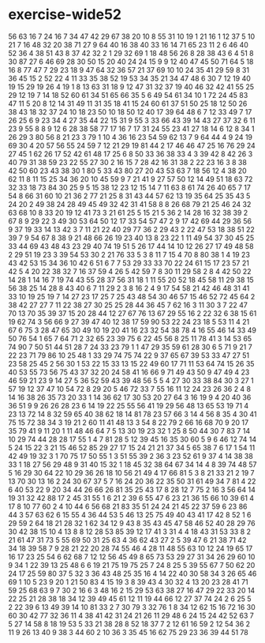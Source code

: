 # exercise-wide52
56
63
16
7
24
16
7
34
47
42
29
67
38
20
10
8
55
31
10
19
1
21
16
1
12
37
5
10
21
7
16
48
32
20
38
71
27
9
64
40
16
38
40
33
16
14
71
65
23
11
2
6
46
40
52
36
4
38
51
43
8
37
42
32
2
1
29
32
69
1
18
48
56
26
8
28
38
43
6
4
51
8
30
87
27
6
46
69
28
30
50
15
20
40
24
24
15
9
9
12
40
47
45
50
71
64
5
18
16
8
77
47
7
29
23
18
9
47
64
32
36
57
21
37
69
10
10
24
35
41
29
59
8
31
36
45
15
2
52
22
4
11
33
35
38
52
19
53
34
35
21
34
47
48
6
30
7
12
19
40
19
15
29
19
26
4
19
1
8
13
63
31
18
9
12
47
31
32
37
19
40
46
32
42
41
55
25
29
12
19
7
14
18
52
60
61
34
51
65
66
35
5
6
49
54
61
34
10
1
72
24
45
83
47
11
5
20
8
12
14
31
49
11
31
35
18
41
15
24
60
61
37
51
50
25
18
12
50
26
38
43
18
32
37
24
10
18
23
50
10
18
50
12
40
17
39
64
48
6
7
12
33
49
7
17
26
25
6
9
23
34
4
27
35
44
22
15
31
9
55
3
33
66
43
39
14
43
27
37
32
6
11
23
9
55
8
8
9
12
6
28
38
58
77
17
16
7
17
31
24
55
23
41
27
18
14
6
12
8
34
1
26
29
3
80
56
8
21
23
3
79
1
10
4
36
16
23
54
59
62
13
7
9
64
44
4
9
24
19
69
30
4
20
57
56
55
24
59
7
12
21
29
19
81
44
2
17
46
46
47
25
16
76
29
24
27
45
1
62
26
17
52
42
61
48
17
25
6
8
50
33
36
38
33
4
3
39
42
8
42
26
3
40
79
31
38
59
23
22
55
27
30
2
16
15
7
28
42
16
31
38
2
22
23
16
3
8
38
42
50
60
23
43
38
30
1
80
5
33
43
80
27
20
43
53
63
7
18
56
12
4
38
20
62
11
8
11
15
25
34
36
20
10
45
59
9
7
21
41
9
27
57
50
12
14
49
51
18
63
72
32
33
18
73
84
30
25
9
5
15
38
12
23
12
15
14
7
11
63
8
61
74
26
40
65
7
17
54
8
66
31
60
10
21
36
2
77
21
25
8
31
43
44
57
62
13
19
35
64
25
35
43
5
24
20
2
49
38
24
28
49
45
49
32
42
31
41
58
8
8
26
68
79
21
25
46
24
32
63
68
10
8
33
20
19
12
41
73
3
21
61
25
5
15
21
5
36
2
14
28
16
32
38
39
2
67
8
9
29
22
3
49
30
53
64
50
12
17
33
54
57
47
2
9
17
42
69
44
29
36
56
9
37
19
33
14
13
42
3
7
11
21
22
40
29
77
36
2
29
43
2
22
47
53
18
38
51
22
39
7
9
54
67
8
38
9
21
48
66
26
19
23
40
13
8
23
22
1
11
49
54
37
30
45
25
33
44
69
43
48
43
23
29
40
74
19
51
5
26
17
44
14
10
12
26
27
17
49
48
58
2
29
51
19
23
3
39
54
53
30
2
21
76
33
5
3
8
11
7
15
4
70
8
80
38
1
4
19
23
43
42
53
15
34
36
10
42
6
51
6
7
7
53
29
33
33
70
22
24
61
15
17
23
57
21
42
5
4
20
22
38
32
7
16
37
59
4
26
5
42
59
7
8
30
11
29
58
2
8
4
42
50
22
14
28
1
14
16
7
19
74
43
55
28
37
56
31
18
1
11
55
20
52
18
45
58
11
29
38
15
56
38
25
14
28
8
43
40
6
7
11
29
2
3
8
16
2
4
9
17
54
58
21
42
46
48
31
41
33
10
19
25
19
7
14
27
23
17
25
7
25
43
48
54
30
46
57
15
46
52
72
45
64
2
38
42
27
27
7
11
22
38
27
30
25
25
28
44
36
45
7
62
16
3
11
30
3
7
22
47
70
13
70
35
39
37
15
20
28
44
12
27
67
76
13
67
29
55
16
2
22
32
6
38
15
61
19
62
74
3
56
66
9
27
39
47
40
12
38
17
59
90
53
22
24
23
18
5
53
11
4
21
67
6
75
3
28
47
65
30
49
10
19
20
41
16
23
32
54
38
78
4
16
55
46
14
33
49
50
76
54
1
65
7
64
71
2
32
65
23
39
75
6
22
45
56
8
25
11
78
41
3
14
53
65
74
90
7
50
51
44
51
28
7
24
33
23
79
1
1
47
29
35
59
61
28
30
6
5
71
9
21
7
22
23
71
79
86
10
25
48
1
33
29
74
75
74
22
9
37
65
67
39
53
33
47
27
51
23
58
25
45
2
56
30
1
53
22
15
33
13
15
22
49
60
17
71
11
53
64
74
15
26
35
40
53
55
73
56
75
43
37
32
20
24
58
41
16
66
9
71
49
43
50
9
47
49
4
23
46
59
21
23
9
14
27
5
36
52
59
43
39
48
56
5
5
4
27
30
33
38
84
30
3
27
1
57
19
12
37
47
10
54
72
8
29
20
5
46
72
33
7
55
16
11
12
24
23
26
36
2
4
8
14
16
38
26
35
73
20
33
1
14
36
62
17
30
53
20
27
64
3
16
19
9
4
20
40
36
36
51
9
9
26
26
28
23
6
14
19
22
25
55
56
41
19
29
56
48
13
65
53
19
71
4
23
13
72
14
8
32
59
65
40
38
62
18
14
81
78
23
57
66
3
14
4
56
8
35
4
30
41
75
15
72
38
34
3
19
21
2
60
11
41
48
13
3
54
8
22
79
2
66
16
68
70
9
20
17
35
79
41
9
11
20
1
11
48
46
64
7
5
13
30
19
23
32
1
25
8
50
44
30
7
83
7
14
10
29
74
44
28
28
17
55
1
4
7
81
28
5
12
39
45
16
35
30
60
5
9
6
46
12
74
14
5
24
15
22
3
21
15
46
52
85
29
27
17
15
24
21
21
37
34
5
65
38
7
6
17
1
54
11
42
49
19
32
3
1
70
75
17
50
55
1
3
51
55
39
2
36
3
23
52
61
9
37
4
14
38
38
33
1
18
27
56
29
48
9
31
40
15
32
1
18
45
32
38
64
67
34
14
4
8
39
74
48
57
5
16
29
30
64
22
10
29
36
26
18
10
56
21
49
4
17
66
81
5
3
8
21
33
21
2
19
7
13
70
30
13
16
2
24
30
67
37
5
7
16
24
20
36
22
35
50
31
61
49
34
7
81
4
22
6
40
53
22
9
20
34
44
26
66
26
81
35
25
43
17
8
28
12
7
75
2
16
3
56
64
14
19
31
32
42
88
17
2
45
31
55
1
6
21
2
39
6
55
47
6
23
21
36
15
66
10
39
61
4
17
8
10
77
60
2
4
10
44
6
56
68
21
83
35
51
24
24
21
45
22
37
59
6
23
86
44
3
57
63
62
6
15
55
4
36
44
53
5
46
13
25
75
49
40
43
41
17
42
8
52
1
6
29
59
2
64
18
21
28
32
1
62
34
12
9
43
8
35
43
45
47
58
46
52
40
28
29
76
30
42
38
15
10
4
13
8
8
12
28
53
85
39
12
17
41
3
31
4
4
18
43
31
53
33
8
2
21
61
47
31
73
5
55
69
50
31
25
63
4
36
62
43
27
2
5
39
47
6
21
38
71
42
34
18
39
58
7
9
28
21
22
20
28
74
55
46
4
28
11
48
55
63
10
12
24
19
65
17
16
17
23
25
54
6
62
68
7
12
12
56
45
49
8
65
73
53
29
27
31
34
26
29
60
10
9
34
1
22
39
13
25
48
6
6
19
21
75
19
75
25
7
24
8
25
5
39
55
67
7
50
62
20
24
17
25
59
80
37
5
32
3
36
43
48
25
35
16
4
14
22
40
30
58
34
3
26
65
46
69
1
10
5
23
9
20
1
21
50
83
4
15
19
3
8
39
43
4
30
32
4
13
20
23
28
41
71
59
25
68
63
9
7
30
2
16
6
3
48
16
2
15
29
53
63
38
27
16
47
29
22
33
20
14
22
25
21
28
38
18
34
12
39
49
45
61
12
11
19
44
66
12
27
37
74
24
2
6
25
5
2
22
39
6
13
49
39
14
10
81
33
2
7
30
79
3
32
76
1
8
34
12
62
15
16
72
16
30
60
30
42
77
32
36
11
4
38
41
42
31
24
21
26
11
29
48
6
24
15
24
42
52
63
7
5
27
14
58
8
18
19
53
5
33
21
38
28
8
52
18
37
7
2
12
61
16
59
2
12
54
36
2
11
9
26
13
40
9
38
3
44
60
2
10
36
3
35
45
16
62
75
29
23
36
39
44
51
78
